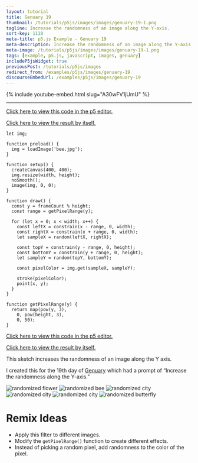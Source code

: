 ```yaml
---
layout: tutorial
title: Genuary 19
thumbnail: /tutorials/p5js/images/images/genuary-19-1.png
tagline: Increase the randomness of an image along the Y-axis.
sort-key: 1110
meta-title: p5.js Example - Genuary 19
meta-description: Increase the randomness of an image along the Y-axis.
meta-image: /tutorials/p5js/images/images/genuary-19-1.png
tags: [example, p5.js, javascript, images, genuary]
includeP5jsWidget: true
previousPost: /tutorials/p5js/images
redirect_from: /examples/p5js/images/genuary-19
discourseEmbedUrl: /examples/p5js/images/genuary-19
---
```


{% include youtube-embed.html slug="A30wFV1jUmU" %}

---

[Click here to view this code in the p5 editor.](https://editor.p5js.org/KevinWorkman/sketches/nzltqTva0)

[Click here to view the result by itself.](https://editor.p5js.org/KevinWorkman/present/nzltqTva0)

```
let img;

function preload() {
  img = loadImage('bee.jpg');
}

function setup() {
  createCanvas(400, 400);
  img.resize(width, height);
  noSmooth();
  image(img, 0, 0);
}

function draw() {
  const y = frameCount % height;
  const range = getPixelRange(y);

  for (let x = 0; x < width; x++) {
    const leftX = constrain(x - range, 0, width);
    const rightX = constrain(x + range, 0, width);
    let sampleX = random(leftX, rightX);

    const topY = constrain(y - range, 0, height);
    const bottomY = constrain(y + range, 0, height);
    let sampleY = random(topY, bottomY);

    const pixelColor = img.get(sampleX, sampleY);

    stroke(pixelColor);
    point(x, y);
  }
}

function getPixelRange(y) {
  return map(pow(y, 3),
    0, pow(height, 3),
    0, 50);
}
```

[Click here to view this code in the p5 editor.](https://editor.p5js.org/KevinWorkman/sketches/nzltqTva0)

[Click here to view the result by itself.](https://editor.p5js.org/KevinWorkman/present/nzltqTva0)

This sketch increases the randomness of an image along the Y axis.

I created this for the 19th day of [Genuary](https://genuary2021.github.io/) which had a prompt of “Increase the randomness along the Y-axis.”

![randomized flower](/tutorials/p5js/images/images/genuary-19-2.png)
![randomized bee](/tutorials/p5js/images/images/genuary-19-3.png)
![randomized city](/tutorials/p5js/images/images/genuary-19-4.png)
![randomized city](/tutorials/p5js/images/images/genuary-19-5.png)
![randomized city](/tutorials/p5js/images/images/genuary-19-6.png)
![randomized butterfly](/tutorials/p5js/images/images/genuary-19-7.png)

# Remix Ideas

- Apply this filter to different images.
- Modify the `getPixelRange()` function to create different effects.
- Instead of picking a random pixel, add randomness to the color of the pixel.
